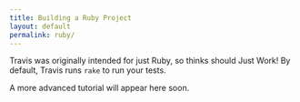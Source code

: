 ```yaml
---
title: Building a Ruby Project
layout: default
permalink: ruby/
---
```


Travis was originally intended for just Ruby, so thinks should Just
Work! By default, Travis runs `rake` to run your tests.

A more advanced tutorial will appear here soon.
